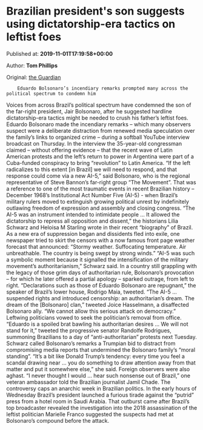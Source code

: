 
# Brazilian president's son suggests using dictatorship-era tactics on leftist foes

Published at: **2019-11-01T17:19:58+00:00**

Author: **Tom Phillips**

Original: [the Guardian](https://www.theguardian.com/world/2019/nov/01/brazili-president-son-jair-eduardo-bolsonaro-dictatorship-era-tactics-leftist-foes)


        Eduardo Bolsonaro’s incendiary remarks prompted many across the political spectrum to condemn him
      
Voices from across Brazil’s political spectrum have condemned the son of the far-right president, Jair Bolsonaro, after he suggested hardline dictatorship-era tactics might be needed to crush his father’s leftist foes.
Eduardo Bolsonaro made the incendiary remarks – which many observers suspect were a deliberate distraction from renewed media speculation over the family’s links to organized crime – during a softball YouTube interview broadcast on Thursday.
In the interview the 35-year-old congressman claimed – without offering evidence – that the recent wave of Latin American protests and the left’s return to power in Argentina were part of a Cuba-funded conspiracy to bring “revolution” to Latin America.
“If the left radicalizes to this extent [in Brazil] we will need to respond, and that response could come via a new AI-5,” said Bolsonaro, who is the regional representative of Steve Bannon’s far-right group “The Movement”.
That was a reference to one of the most traumatic events in recent Brazilian history – December 1968’s Institutional Act Number Five (AI-5) - when Brazil’s military rulers moved to extinguish growing political unrest by indefinitely outlawing freedom of expression and assembly and closing congress.
“The AI-5 was an instrument intended to intimidate people … It allowed the dictatorship to repress all opposition and dissent,” the historians Lilia Schwarz and Heloisa M Starling wrote in their recent “biography” of Brazil.
As a new era of suppression began and dissidents fled into exile, one newspaper tried to skirt the censors with a now famous front page weather forecast that announced: “Stormy weather. Suffocating temperature. Air unbreathable. The country is being swept by strong winds.”
“AI-5 was such a symbolic moment because it signalled the intensification of the military movement’s authoritarianism,” Schwarz said.
In a country still grappling with the legacy of those grim days of authoritarian rule, Bolsonaro’s provocation – for which he later offered a partial apology – sparked outrage, from left to right.
“Declarations such as those of Eduardo Bolsonaro are repugnant,” the speaker of Brazil’s lower house, Rodrigo Maia, tweeted.
“The AI-5 … suspended rights and introduced censorship: an authoritarian’s dream. The dream of the [Bolsonaro] clan,” tweeted Joice Hasselmann, a disaffected Bolsonaro ally. “We cannot allow this serious attack on democracy.”
Leftwing politicians vowed to seek the politician’s removal from office. “Eduardo is a spoiled brat bawling his authoritarian desires … We will not stand for it,” tweeted the progressive senator Randolfe Rodrigues, summoning Brazilians to a day of “anti-authoritarian” protests next Tuesday.
Schwarz called Bolsonaro’s remarks a Trumpian bid to distract from compromising media reports that undermined the Bolsonaro family’s “moral standing”.
“It’s a bit like Donald Trump’s tendency: every time you feel a scandal drawing near … you do something to draw attention away from that matter and put it somewhere else,” she said.
Foreign observers were also aghast. “I never thought I would … hear such nonsense out of Brazil,” one veteran ambassador told the Brazilian journalist Jamil Chade.
The controversy caps an anarchic week in Brazilian politics.
In the early hours of Wednesday Brazil’s president launched a furious tirade against the “putrid” press from a hotel room in Saudi Arabia. That outburst came after Brazil’s top broadcaster revealed the investigation into the 2018 assassination of the leftist politician Marielle Franco suggested the suspects had met at Bolsonaro’s compound before the attack.

